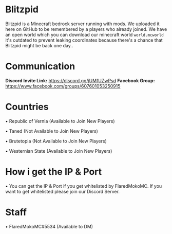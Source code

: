 # Blitzpid 
Blitzpid is a Minecraft bedrock server running with mods. We uploaded it here on GitHub to be remembered by a players who already joined.
 We have an open world which you can download our minecraft world `world.mcworld` it's outdated to prevent leaking coordinates because there's a chance that Blitzpid might be back one day..

# Communication
**Discord Invite Link:** https://discord.gg/jUMfUZwPsd
**Facebook Group:** https://www.facebook.com/groups/607601053250915
# Countries 
• Republic of Vernia (Available to Join New Players)

• Taned (Not Available to Join New Players)

• Brutetopia (Not Available to Join New Players)

• Westernian State (Available to Join New Players)
# How i get the IP & Port
• You can get the IP & Port if you get whitelisted by FlaredMokoMC. If you want to get whitelisted please join our Discord Server.
# Staff
• FlaredMokoMC#5534 (Available to DM)
